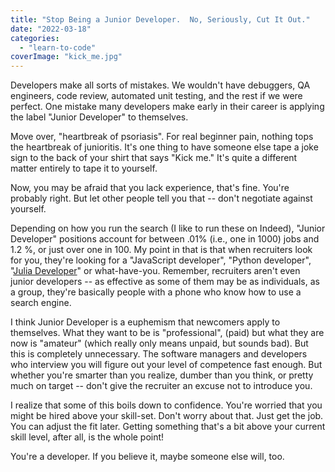 ```yaml
---
title: "Stop Being a Junior Developer.  No, Seriously, Cut It Out."
date: "2022-03-18"
categories: 
  - "learn-to-code"
coverImage: "kick_me.jpg"
---
```


Developers make all sorts of mistakes. We wouldn't have debuggers, QA engineers, code review, automated unit testing, and the rest if we were perfect. One mistake many developers make early in their career is applying the label "Junior Developer" to themselves.

Move over, "heartbreak of psoriasis". For real beginner pain, nothing tops the heartbreak of junioritis. It's one thing to have someone else tape a joke sign to the back of your shirt that says "Kick me." It's quite a different matter entirely to tape it to yourself.

Now, you may be afraid that you lack experience, that's fine. You're probably right. But let other people tell you that -- don't negotiate against yourself.

Depending on how you run the search (I like to run these on Indeed), "Junior Developer" positions account for between .01% (i.e., one in 1000) jobs and 1.2 %, or just over one in 100. My point in that is that when recruiters look for you, they're looking for a "JavaScript developer", "Python developer", "[Julia Developer](https://codesolid.com/julia-vs-python-now-for-something-completely-different/)" or what-have-you. Remember, recruiters aren't even junior developers -- as effective as some of them may be as individuals, as a group, they're basically people with a phone who know how to use a search engine.

I think Junior Developer is a euphemism that newcomers apply to themselves. What they want to be is "professional", (paid) but what they are now is "amateur" (which really only means unpaid, but sounds bad). But this is completely unnecessary. The software managers and developers who interview you will figure out your level of competence fast enough. But whether you're smarter than you realize, dumber than you think, or pretty much on target -- don't give the recruiter an excuse not to introduce you.

I realize that some of this boils down to confidence. You're worried that you might be hired above your skill-set. Don't worry about that. Just get the job. You can adjust the fit later. Getting something that's a bit above your current skill level, after all, is the whole point!

You're a developer. If you believe it, maybe someone else will, too.
